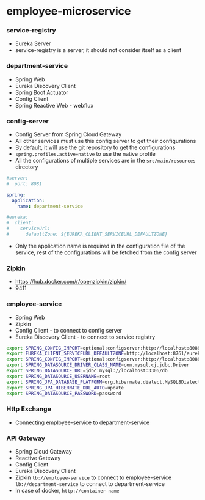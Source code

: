# employee-microservice

### service-registry
- Eureka Server
- service-registry is a server, it should not consider itself as a client

### department-service
- Spring Web
- Eureka Discovery Client
- Spring Boot Actuator
- Config Client
- Spring Reactive Web - webflux

### config-server
- Config Server from Spring Cloud Gateway
- All other services must use this config server to get their configurations
- By default, it will use the git repository to get the configurations
- `spring.profiles.active=native` to use the native profile
- All the configurations of multiple services are in the `src/main/resources` directory
``` yml
#server:
#  port: 8081

spring:
  application:
    name: department-service

#eureka:
#  client:
#    serviceUrl:
#      defaultZone: ${EUREKA_CLIENT_SERVICEURL_DEFAULTZONE}
```
- Only the application name is required in the configuration file of the service, rest of the configurations will be fetched from the config server

### Zipkin
- https://hub.docker.com/r/openzipkin/zipkin/
- 9411
### employee-service
- Spring Web
- Zipkin
- Config Client - to connect to config server
- Eureka Discovery Client - to connect to service registry

``` bash
export SPRING_CONFIG_IMPORT=optional:configserver:http://localhost:8088
export EUREKA_CLIENT_SERVICEURL_DEFAULTZONE=http://localhost:8761/eureka
export SPRING_CONFIG_IMPORT=optional:configserver:http://localhost:8088    
export SPRING_DATASOURCE_DRIVER_CLASS_NAME=com.mysql.cj.jdbc.Driver
export SPRING_DATASOURCE_URL=jdbc:mysql://localhost:3306/db
export SPRING_DATASOURCE_USERNAME=root
export SPRING_JPA_DATABASE_PLATFORM=org.hibernate.dialect.MySQL8Dialect
export SPRING_JPA_HIBERNATE_DDL_AUTO=update
export SPRING_DATASOURCE_PASSWORD=password
```

### Http Exchange
- Connecting employee-service to department-service

### API Gateway
- Spring Cloud Gateway
- Reactive Gateway
- Config Client
- Eureka Discovery Client
- Zipkin
`lb://employee-service` to connect to employee-service
`lb://department-service` to connect to department-service
- In case of docker, `http://container-name`
